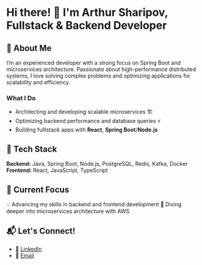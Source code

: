 # Hi there! 👋 I'm Arthur Sharipov, Fullstack & Backend Developer

## 🚀 About Me
I’m an experienced developer with a strong focus on Spring Boot and microservices architecture. Passionate about high-performance distributed systems, I love solving complex problems and optimizing applications for scalability and efficiency.

### What I Do
- Architecting and developing scalable microservices 🏗️
- Optimizing backend performance and database queries ⚡
- Building fulllstack apps with **React**, **Spring Boot**/**Node.js** 

## 📜 Tech Stack
**Backend:** Java, Spring Boot, Node.js, PostgreSQL, Redis, Kafka, Docker
**Frontend:** React, JavaScript, TypeScript

## 🎯 Current Focus
💡 Advancing my skills in backend and frontend development
📢 Diving deeper into microservices architecture with AWS

## 📬 Let's Connect!
- 💼 [LinkedIn](https://www.linkedin.com/in/artur-sharipov-2105b0288)
- 📧 [Email](mailto:arturka0505@gmail.com)


